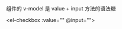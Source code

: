 组件的 v-model 是 value + input 方法的语法糖

<el-checkbox :value="" @input=""></el-checkbox>
<el-checkbox v-model="check"></el-checkbox>